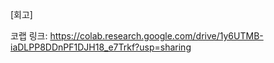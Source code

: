 [회고]

코랩 링크: https://colab.research.google.com/drive/1y6UTMB-iaDLPP8DDnPF1DJH18_e7Trkf?usp=sharing

